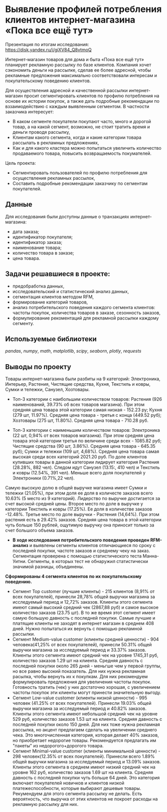 # Выявление профилей потребления клиентов интернет-магазина «Пока все ещё тут»

Презентация по итогам исследования: https://disk.yandex.ru/i/giXV84_Q8vtmoQ

Интернет-магазин товаров для дома и быта «Пока все ещё тут» планирует рекламную рассылку по базе клиентов. Компания хочет сэкономить деньги на рассылке, сделав ее более адресной, чтобы рекламные предложения максимально соответствовали интересам и покупательскому поведению клиентов.

Для осуществления адресной и качественной рассылки интернет-магазин просит сегментировать клиентов по профилю потребления на основе их истории покупок, а также дать подробные рекомендации по вззаимодействию с каждым выявленным сегментом. В частности заказчика интересует:

- В каком сегменте покупатели покупают часто, много и дорогой товар, а на какой сегмент, возможно, не стоит тратить время и деньги проводя рассылку,
- Клиентам какого сегмента, когда и какие категории товара рассылать в рекламных предложениях,
- Как и для какого кластера можно попытаться увеличить количество продаваемого товара, повысить возвращаемость покумателей.

Цель проекта: 
- Сегментировать пользователей по профилю потребления для осуществления рекламных рассылок,
- Составить подробные рекомендации заказчику по сегментам покупателей.

## Данные

Для исследования были доступны данные о транзакциях интернет-магазина:
- дата заказа;
- идентификатор покупателя;
- идентификатор заказа;
- наименование товара;
- количество товара в заказе;
- цена товара.

## Задачи решавшиеся в проекте:

- предобработка данных,
- исследовательский и статистический анализ данных,
- сегментация клиентов методом RFM,
- формирование категорий товаров,
- анализ потребительского поведения каждого сегмента клиентов: частоты покупок, количества товаров в заказе, сезонность заказов,
- формулирование рекоментаций для рекламной рассылки каждому сегменту. 

## Используемые библиотеки
*pandas*, *numpy*, *math*, *matplotlib*, *scipy*, *seaborn*, *plotly*, *requests*  

## Выводы по проекту
Товары интернет-магазина были разбиты на 9 категорий: Электроника, Интерьер, Растения, Чистящие средства, Кухня, Текстиль и ковры, Сумки и тележки, Санузел, Хозтовары.

- Топ-3 категории с наибольшим количеством товаров:
Растения (926 наименований, 39.73% об всех товаров магазина). При этом средняя цена товара этой категории самая низкая - 152.23 ру;
Кухня (279 шт, 11.97%). Средняя цена товара - третья с конца (449.52 руб);
Хозтовары (275 шт, 11.80%). Средняя цена товара - 710.28 руб.

- Топ-3 категории с наименьшим количеством товаров:
Электроника (22 шт, 0,94% от всех товаров магазина). При этом средняя цена товара этой категории третья по величине среди всех - 1085.82 руб;
Чистящие средства (90 шт, 3.86%). Средняя цена товара - 645.35 руб);
Сумки и тележки (109 шт, 4,68%). Средняя цена товара самая высокая среди всех категорий 2021.20 руб.
По доле клиентов купивших товары в данной категории лидирует категория Растения (28.28%, 882 чел). Следом идут Санузел (13.15:, 410 чел) и Текстиль и ковры (12.54%, 391 чел). Меньше всего доля покупателей у Электроники (0.71%,22 чел).

Самую высокую долю в общей выручке магазина имеет Сумки и тележки (21.05%), при этом доля ее доля в количесте заказов всего 10.63% (5 место из 9 категорий). Лидерство по выручке достигается за счет высокой средней цены. Второе место по доле в выручке у категории Текстиль и ковры (17.25%). Ее доля в количестве заказов -12.48%. Третье место по доле выручки - Растения (14,64%). При этом растения есть в 29.42% заказов. Средняя цена товара в этой категории чуть больше 150 рублей, ощутимую выручку она приносит только за счет большого объема заказов.

- **В ходе исследования потребительского поведения проведен RFM-анализ** и выявлены сегменты клиентов отличающиеся по сроку с последней покупки, частоте заказов и среднему чеку на заказ. Сегментация проверена с помощью статистического теста Манна-Уитни. Сегменты, в которых тест не обнаружил статистически значимой разницы, объединены.

**Сформированы 4 сегмента клиентов по их покупательскому поведению.**
- Сегмент Top customer (лучшие клиенты) - 215 клиентов (8,91% от всех покупателей), принесли 28,78% общей выручки магазина за исследуемый период и 12,72% заказов. Клиенты этого сегмента имеют самый высокий средний чек (2867,88 руб) и самое высокое количество заказов (23.75 шт). В то же время этот сегмент имеет самую большую давность с последней покупки. Самые лучшие и платящие клиенты не заходят в интернет магазин в среднем 408 дней. Нужно попытаться их вернуть с помощью рекламной рассылки.
- Сегмент Medium-value customer (клиенты средней ценности) - 904 человека(41,25% от всех покупателей), принесли 50.31% общей выручки магазина за исследуемый период и 33.37% заказов. Клиенты этого сегмента имеют средний чек на уровне 1745,31 руб, количество заказов 1.29 шт на клиента. Средняя давность с последней покупки около 265 дней - меньгше чем у первой группы, но все равно высокий показатель. Для них нужна рекламная расылка, чтобы вернуть их к покупкам. Для них рекомендуем формулировать предложения для увеличения частоты покупок. Готовность тратить (чек) у них достаточно хорошая, с увеличением частоты покупок эти клиенты могут принести значительную выгоду.
- Сегмент Low-value customer (клиенты низкой ценности) - 995 человек (41.25% от всех покупателей). Принесли 19.03% общей выручки магазина за исследуемый период и 40.82% заказов. Клиенты этого сегмента имеют небольшой средний чек на уровне 529 руб, количество заказов 1.53 шт на клиента. Средняя давность с последней покупки около 150 дней. Для них тоже нужна рекламная рассылка, но акцент предлагаем сделать на увеличении среднего чека. Это многочисленная категория, которая делает 40% заказов, но приобретает недорогие товары. Рекомендуется предлагать им "пакеты" из недорогого+дорогого товара.
- Сегмент Minimal-value customer (клиенты минимальной ценности) - 298 человек(12.35% от всех покупателей). Принесли всего 1.89% общей выручки магазина за исследуемый период и 13.09% заказов. Клиенты этого сегмента в среднем имеют низкий средний чек на уровне 162 руб, количество заказов 1.69 шт на клиента. Средняя давность с последней покупки чуть больше 64 дней. Это категория включает покупателей новичков и клиентов низкой платежеспособности, которые выбирают дешевые товары. Рекумендуем для этого сегмента рассылку не делать. Есть вероятность, что выручка от этих клиентов не покроет расходы на рекламную рассылку для них.

